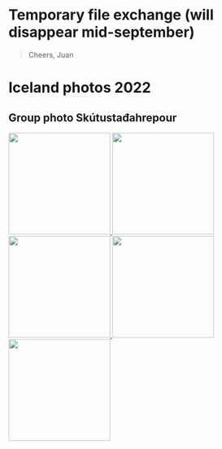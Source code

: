# Temporary file exchange (will disappear mid-september)
> Cheers, Juan

# Iceland photos 2022

## Group photo Skútustađahrepour

<a href="./Sku%CC%81tusta%C4%91ahrepour01.JPG" download>
  <img style="width:200px" src="./Sku%CC%81tusta%C4%91ahrepour01.JPG" />
</a>
<a href="./Sku%CC%81tusta%C4%91ahrepour02.JPG" download>
  <img style="width:200px" src="./Sku%CC%81tusta%C4%91ahrepour01.JPG" />
</a>
<a href="./Sku%CC%81tusta%C4%91ahrepour03.JPG" download>
  <img style="width:200px" src="./Sku%CC%81tusta%C4%91ahrepour01.JPG" />
</a>
<a href="./Sku%CC%81tusta%C4%91ahrepour04.JPG" download>
  <img style="width:200px" src="./Sku%CC%81tusta%C4%91ahrepour01.JPG" />
</a>
<a href="./Sku%CC%81tusta%C4%91ahrepour05.JPG" download>
  <img style="width:200px" src="./Sku%CC%81tusta%C4%91ahrepour01.JPG" />
</a>



